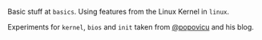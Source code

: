 Basic stuff at `basics`. Using features from the Linux Kernel in `linux`.

Experiments for `kernel`, `bios` and `init` taken from
[@popovicu](https://github.com/popovicu) and his blog.
